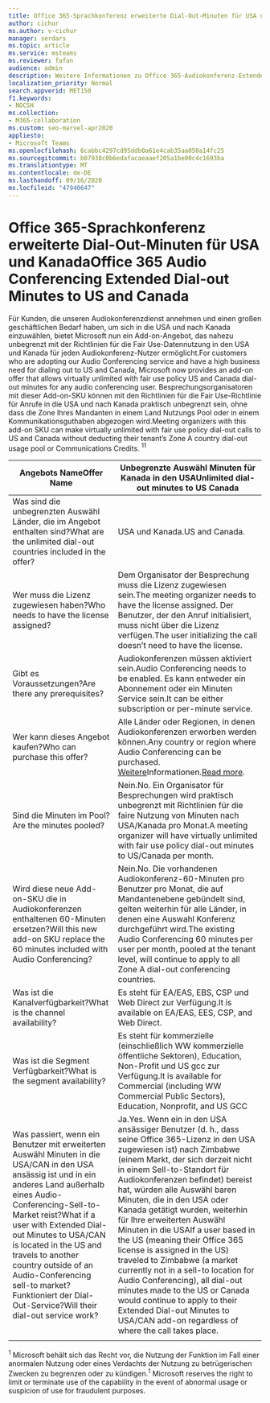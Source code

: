 ```yaml
---
title: Office 365-Sprachkonferenz erweiterte Dial-Out-Minuten für USA und Kanada
author: cichur
ms.author: v-cichur
manager: serdars
ms.topic: article
ms.service: msteams
ms.reviewer: fafan
audience: admin
description: Weitere Informationen zu Office 365-Audiokonferenz-Extended Dial-Out-Minuten für die USA und Kanada.
localization_priority: Normal
search.appverid: MET150
f1.keywords:
- NOCSH
ms.collection:
- M365-collaboration
ms.custom: seo-marvel-apr2020
appliesto:
- Microsoft Teams
ms.openlocfilehash: 6cabbc4297cd95ddb0a61e4cab35aa050a14fc25
ms.sourcegitcommit: b07938c0b6edafacaeaaef205a1be00c4c1693ba
ms.translationtype: MT
ms.contentlocale: de-DE
ms.lasthandoff: 09/16/2020
ms.locfileid: "47940647"
---
```

# <a name="office-365-audio-conferencing-extended-dial-out-minutes-to-us-and-canada"></a><span data-ttu-id="43552-103">Office 365-Sprachkonferenz erweiterte Dial-Out-Minuten für USA und Kanada</span><span class="sxs-lookup"><span data-stu-id="43552-103">Office 365 Audio Conferencing Extended Dial-out Minutes to US and Canada</span></span>

<span data-ttu-id="43552-104">Für Kunden, die unseren Audiokonferenzdienst annehmen und einen großen geschäftlichen Bedarf haben, um sich in die USA und nach Kanada einzuwählen, bietet Microsoft nun ein Add-on-Angebot, das nahezu unbegrenzt mit der Richtlinien für die Fair Use-Datennutzung in den USA und Kanada für jeden Audiokonferenz-Nutzer ermöglicht.</span><span class="sxs-lookup"><span data-stu-id="43552-104">For customers who are adopting our Audio Conferencing service and have a high business need for dialing out to US and Canada, Microsoft now provides an add-on offer that allows virtually unlimited with fair use policy US and Canada dial-out minutes for any audio conferencing user.</span></span> <span data-ttu-id="43552-105">Besprechungsorganisatoren mit dieser Add-on-SKU können mit den Richtlinien für die Fair Use-Richtlinie für Anrufe in die USA und nach Kanada praktisch unbegrenzt sein, ohne dass die Zone Ihres Mandanten in einem Land Nutzungs Pool oder in einem Kommunikationsguthaben abgezogen wird.</span><span class="sxs-lookup"><span data-stu-id="43552-105">Meeting organizers with this add-on SKU can make virtually unlimited with fair use policy dial-out calls to US and Canada without deducting their tenant’s Zone A country dial-out usage pool or Communications Credits.</span></span> <span data-ttu-id="43552-106"><sup>1</sup></span><span class="sxs-lookup"><span data-stu-id="43552-106"><sup>1</sup></span></span>

|<span data-ttu-id="43552-107">Angebots Name</span><span class="sxs-lookup"><span data-stu-id="43552-107">Offer Name</span></span> | <span data-ttu-id="43552-108">Unbegrenzte Auswähl Minuten für Kanada in den USA</span><span class="sxs-lookup"><span data-stu-id="43552-108">Unlimited dial-out minutes to US Canada</span></span> |
|-----|------|
| <span data-ttu-id="43552-109">Was sind die unbegrenzten Auswähl Länder, die im Angebot enthalten sind?</span><span class="sxs-lookup"><span data-stu-id="43552-109">What are the unlimited dial-out countries included in the offer?</span></span>| <span data-ttu-id="43552-110">USA und Kanada.</span><span class="sxs-lookup"><span data-stu-id="43552-110">US and Canada.</span></span>|
| <span data-ttu-id="43552-111">Wer muss die Lizenz zugewiesen haben?</span><span class="sxs-lookup"><span data-stu-id="43552-111">Who needs to have the license assigned?</span></span> | <span data-ttu-id="43552-112">Dem Organisator der Besprechung muss die Lizenz zugewiesen sein.</span><span class="sxs-lookup"><span data-stu-id="43552-112">The meeting organizer needs to have the license assigned.</span></span> <span data-ttu-id="43552-113">Der Benutzer, der den Anruf initialisiert, muss nicht über die Lizenz verfügen.</span><span class="sxs-lookup"><span data-stu-id="43552-113">The user initializing the call doesn’t need to have the license.</span></span> |
| <span data-ttu-id="43552-114">Gibt es Voraussetzungen?</span><span class="sxs-lookup"><span data-stu-id="43552-114">Are there any prerequisites?</span></span> | <span data-ttu-id="43552-115">Audiokonferenzen müssen aktiviert sein.</span><span class="sxs-lookup"><span data-stu-id="43552-115">Audio Conferencing needs to be enabled.</span></span> <span data-ttu-id="43552-116">Es kann entweder ein Abonnement oder ein Minuten Service sein.</span><span class="sxs-lookup"><span data-stu-id="43552-116">It can be either subscription or per-minute service.</span></span>|
| <span data-ttu-id="43552-117">Wer kann dieses Angebot kaufen?</span><span class="sxs-lookup"><span data-stu-id="43552-117">Who can purchase this offer?</span></span> | <span data-ttu-id="43552-118">Alle Länder oder Regionen, in denen Audiokonferenzen erworben werden können.</span><span class="sxs-lookup"><span data-stu-id="43552-118">Any country or region where Audio Conferencing can be purchased.</span></span> <span data-ttu-id="43552-119">[Weitere](country-and-region-availability-for-audio-conferencing-and-calling-plans/country-and-region-availability-for-audio-conferencing-and-calling-plans.md)Informationen.</span><span class="sxs-lookup"><span data-stu-id="43552-119">[Read more](country-and-region-availability-for-audio-conferencing-and-calling-plans/country-and-region-availability-for-audio-conferencing-and-calling-plans.md).</span></span>|
| <span data-ttu-id="43552-120">Sind die Minuten im Pool?</span><span class="sxs-lookup"><span data-stu-id="43552-120">Are the minutes pooled?</span></span>  |<span data-ttu-id="43552-121">Nein.</span><span class="sxs-lookup"><span data-stu-id="43552-121">No.</span></span> <span data-ttu-id="43552-122">Ein Organisator für Besprechungen wird praktisch unbegrenzt mit Richtlinien für die faire Nutzung von Minuten nach USA/Kanada pro Monat.</span><span class="sxs-lookup"><span data-stu-id="43552-122">A meeting organizer will have virtually unlimited with fair use policy dial-out minutes to US/Canada per month.</span></span> |
| <span data-ttu-id="43552-123">Wird diese neue Add-on-SKU die in Audiokonferenzen enthaltenen 60-Minuten ersetzen?</span><span class="sxs-lookup"><span data-stu-id="43552-123">Will this new add-on SKU replace the 60 minutes included with Audio Conferencing?</span></span> | <span data-ttu-id="43552-124">Nein.</span><span class="sxs-lookup"><span data-stu-id="43552-124">No.</span></span> <span data-ttu-id="43552-125">Die vorhandenen Audiokonferenz-60-Minuten pro Benutzer pro Monat, die auf Mandantenebene gebündelt sind, gelten weiterhin für alle Länder, in denen eine Auswahl Konferenz durchgeführt wird.</span><span class="sxs-lookup"><span data-stu-id="43552-125">The existing Audio Conferencing 60 minutes per user per month, pooled at the tenant level, will continue to apply to all Zone A dial-out conferencing countries.</span></span>|
| <span data-ttu-id="43552-126">Was ist die Kanalverfügbarkeit?</span><span class="sxs-lookup"><span data-stu-id="43552-126">What is the channel availability?</span></span>  | <span data-ttu-id="43552-127">Es steht für EA/EAS, EBS, CSP und Web Direct zur Verfügung.</span><span class="sxs-lookup"><span data-stu-id="43552-127">It is available on EA/EAS, EES, CSP, and Web Direct.</span></span>  |
| <span data-ttu-id="43552-128">Was ist die Segment Verfügbarkeit?</span><span class="sxs-lookup"><span data-stu-id="43552-128">What is the segment availability?</span></span> | <span data-ttu-id="43552-129">Es steht für kommerzielle (einschließlich WW kommerzielle öffentliche Sektoren), Education, Non-Profit und US gcc zur Verfügung.</span><span class="sxs-lookup"><span data-stu-id="43552-129">It is available for Commercial (including WW Commercial Public Sectors), Education, Nonprofit, and US GCC</span></span> |
| <span data-ttu-id="43552-130">Was passiert, wenn ein Benutzer mit erweiterten Auswähl Minuten in die USA/CAN in den USA ansässig ist und in ein anderes Land außerhalb eines Audio-Conferencing-Sell-to-Market reist?</span><span class="sxs-lookup"><span data-stu-id="43552-130">What if a user with Extended Dial-out Minutes to USA/CAN is located in the US and travels to another country outside of an Audio-Conferencing sell-to market?</span></span> <span data-ttu-id="43552-131">Funktioniert der Dial-Out-Service?</span><span class="sxs-lookup"><span data-stu-id="43552-131">Will their dial-out service work?</span></span> | <span data-ttu-id="43552-132">Ja.</span><span class="sxs-lookup"><span data-stu-id="43552-132">Yes.</span></span> <span data-ttu-id="43552-133">Wenn ein in den USA ansässiger Benutzer (d. h., dass seine Office 365-Lizenz in den USA zugewiesen ist) nach Zimbabwe (einem Markt, der sich derzeit nicht in einem Sell-to-Standort für Audiokonferenzen befindet) bereist hat, würden alle Auswähl baren Minuten, die in den USA oder Kanada getätigt wurden, weiterhin für Ihre erweiterten Auswähl Minuten in die USA</span><span class="sxs-lookup"><span data-stu-id="43552-133">If a user based in the US (meaning their Office 365 license is assigned in the US) traveled to Zimbabwe (a market currently not in a sell-to location for Audio Conferencing), all dial-out minutes made to the US or Canada would continue to apply to their Extended Dial-out Minutes to USA/CAN add-on regardless of where the call takes place.</span></span> |
|||

<span data-ttu-id="43552-134"><sup>1</sup> Microsoft behält sich das Recht vor, die Nutzung der Funktion im Fall einer anormalen Nutzung oder eines Verdachts der Nutzung zu betrügerischen Zwecken zu begrenzen oder zu kündigen.</span><span class="sxs-lookup"><span data-stu-id="43552-134"><sup>1</sup> Microsoft reserves the right to limit or terminate use of the capability in the event of abnormal usage or suspicion of use for fraudulent purposes.</span></span>
